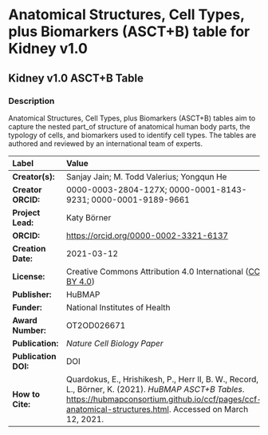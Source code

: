 # Anatomical Structures, Cell Types, plus Biomarkers (ASCT+B) table for Kidney v1.0
## Kidney v1.0 ASCT+B Table

### Description
Anatomical Structures, Cell Types, plus Biomarkers (ASCT+B) tables aim to capture the nested part_of structure of anatomical human body parts, the typology of cells, and biomarkers used to identify cell types. The tables are authored and reviewed by an international team of experts.

| Label | Value |
| :------------- |:-------------|
| **Creator(s):** | Sanjay Jain; M. Todd Valerius; Yongqun He |
| **Creator ORCID:** | 0000-0003-2804-127X; 0000-0001-8143-9231; 0000-0001-9189-9661 |
| **Project Lead:** | Katy B&ouml;rner |
| **ORCID:** | https://orcid.org/0000-0002-3321-6137 |
| **Creation Date:** | 2021-03-12 |
| **License:** | Creative Commons Attribution 4.0 International ([CC BY 4.0](https://creativecommons.org/licenses/by/4.0/)) |
| **Publisher:** | HuBMAP |
| **Funder:** | National Institutes of Health |
| **Award Number:** | OT2OD026671 |
| **Publication:** | *Nature Cell Biology Paper* |
| **Publication DOI:** | DOI |
| **How to Cite:** | Quardokus, E., Hrishikesh, P., Herr II, B. W., Record, L., B&ouml;rner, K. (2021). *HuBMAP ASCT+B Tables*. https://hubmapconsortium.github.io/ccf/pages/ccf-anatomical-structures.html. Accessed on March 12, 2021. |